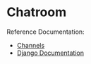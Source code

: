 # Chatroom

Reference Documentation:
- [Channels](https://channels.readthedocs.io/en/stable/#readme)
- [Django Documentation](https://docs.djangoproject.com/en/4.0/)
